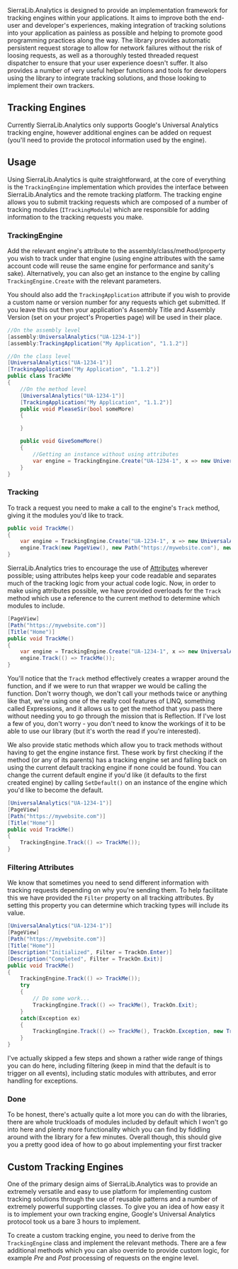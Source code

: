 SierraLib.Analytics is designed to provide an implementation framework for tracking engines within your applications. It aims to improve both the end-user and developer's experiences, making integration of tracking solutions into your application as painless as possible and helping to promote good programming practices along the way.
The library provides automatic persistent request storage to allow for network failures without the risk of loosing requests, as well as a thoroughly tested threaded request dispatcher to ensure that your user experience doesn't suffer. It also provides a number of very useful helper functions and tools for developers using the library to integrate tracking solutions, and those looking to implement their own trackers.

## Tracking Engines
Currently SierraLib.Analytics only supports Google's Universal Analytics tracking engine, however additional engines can be added on request (you'll need to provide the protocol information used by the engine).

## Usage
Using SierraLib.Analytics is quite straightforward, at the core of everything is the `TrackingEngine` implementation which provides the interface between SierraLib.Analytics and the remote tracking platform. The tracking engine allows you to submit tracking requests which are composed of a number of tracking modules (`ITrackingModule`) which are responsible for adding information to the tracking requests you make.

### TrackingEngine
Add the relevant engine's attribute to the assembly/class/method/property you wish to track under that engine (using engine attributes with the same account code will reuse the same engine for performance and sanity's sake). Alternatively, you can also get an instance to the engine by calling `TrackingEngine.Create` with the relevant parameters.

You should also add the `TrackingApplication` attribute if you wish to provide a custom name or version number for any requests which get submitted. If you leave this out then your application's Assembly Title and Assembly Version (set on your project's Properties page) will be used in their place.

```csharp
//On the assembly level
[assembly:UniversalAnalytics("UA-1234-1")]
[assembly:TrackingApplication("My Application", "1.1.2")]

//On the class level
[UniversalAnalytics("UA-1234-1")]
[TrackingApplication("My Application", "1.1.2")]
public class TrackMe
{
    //On the method level
    [UniversalAnalytics("UA-1234-1")]
    [TrackingApplication("My Application", "1.1.2")]
    public void PleaseSir(bool someMore)
    {

    }

    public void GiveSomeMore()
    {
        //Getting an instance without using attributes
        var engine = TrackingEngine.Create("UA-1234-1", x => new UniversalAnalytics(x));
    }
}
```

### Tracking
To track a request you need to make a call to the engine's `Track` method, giving it the modules you'd like to track. 

```csharp
public void TrackMe()
{
    var engine = TrackingEngine.Create("UA-1234-1", x => new UniversalAnalytics(x));
    engine.Track(new PageView(), new Path("https://mywebsite.com"), new Title("Home"));
}
```

SierraLib.Analytics tries to encourage the use of [Attributes](http://msdn.microsoft.com/en-us/library/z0w1kczw(v=vs.80).aspx) wherever possible; using attributes helps keep your code readable and separates much of the tracking logic from your actual code logic. Now, in order to make using attributes possible, we have provided overloads for the `Track` method which use a reference to the current method to determine which modules to include.

```csharp
[PageView]
[Path("https://mywebsite.com")]
[Title("Home")]
public void TrackMe()
{
    var engine = TrackingEngine.Create("UA-1234-1", x => new UniversalAnalytics(x));
    engine.Track(() => TrackMe());
}
```

You'll notice that the `Track` method effectively creates a wrapper around the function, and if we were to run that wrapper we would be calling the function. Don't worry though, we don't call your methods twice or anything like that, we're using one of the really cool features of LINQ, something called Expressions, and it allows us to get the method that you pass there without needing you to go through the mission that is Reflection. If I've lost a few of you, don't worry - you don't need to know the workings of it to be able to use our library (but it's worth the read if you're interested).

We also provide static methods which allow you to track methods without having to get the engine instance first. These work by first checking if the method (or any of its parents) has a tracking engine set and falling back on using the current default tracking engine if none could be found. You can change the current default engine if you'd like (it defaults to the first created engine) by calling `SetDefault()` on an instance of the engine which you'd like to become the default.

```csharp
[UniversalAnalytics("UA-1234-1")]
[PageView]
[Path("https://mywebsite.com")]
[Title("Home")]
public void TrackMe()
{
    TrackingEngine.Track(() => TrackMe());
}
```

### Filtering Attributes
We know that sometimes you need to send different information with tracking requests depending on why you're sending them. To help facilitate this we have provided the `Filter` property on all tracking attributes. By setting this property you can determine which tracking types will include its value.

```csharp
[UniversalAnalytics("UA-1234-1")]
[PageView]
[Path("https://mywebsite.com")]
[Title("Home")]
[Description("Initialized", Filter = TrackOn.Enter)]
[Description("Completed", Filter = TrackOn.Exit)]
public void TrackMe()
{
    TrackingEngine.Track(() => TrackMe());
    try
    {
        // Do some work...
        TrackingEngine.Track(() => TrackMe(), TrackOn.Exit);
    }
    catch(Exception ex)
    {
        TrackingEngine.Track(() => TrackMe(), TrackOn.Exception, new TrackedException(ex));
    }
}
```

I've actually skipped a few steps and shown a rather wide range of things you can do here, including filtering (keep in mind that the default is to trigger on all events), including static modules with attributes, and error handling for exceptions.

### Done
To be honest, there's actually quite a lot more you can do with the libraries, there are whole truckloads of modules included by default which I won't go into here and plenty more functionality which you can find by fiddling around with the library for a few minutes. Overall though, this should give you a pretty good idea of how to go about implementing your first tracker

## Custom Tracking Engines
One of the primary design aims of SierraLib.Analytics was to provide an extremely versatile and easy to use platform for implementing custom tracking solutions through the use of reusable patterns and a number of extremely powerful supporting classes. To give you an idea of how easy it is to implement your own tracking engine, Google's Universal Analytics protocol took us a bare 3 hours to implement.

To create a custom tracking engine, you need to derive from the `TrackingEngine` class and implement the relevant methods. There are a few additional methods which you can also override to provide custom logic, for example *Pre* and *Post* processing of requests on the engine level.